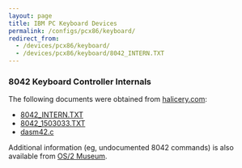 ```yaml
---
layout: page
title: IBM PC Keyboard Devices
permalink: /configs/pcx86/keyboard/
redirect_from:
  - /devices/pcx86/keyboard/
  - /devices/pcx86/keyboard/8042_INTERN.TXT  
---
```


### 8042 Keyboard Controller Internals

The following documents were obtained from [halicery.com](http://halicery.com/):

- [8042_INTERN.TXT](8042_INTERN.TXT)
- [8042_1503033.TXT](8042_1503033.TXT)
- [dasm42.c](dasm42.c)

Additional information (eg, undocumented 8042 commands) is also available from [OS/2 Museum](http://www.os2museum.com/wp/?p=589).
